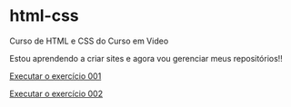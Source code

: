 # html-css
 Curso de HTML e CSS do Curso em Video

 Estou aprendendo a criar sites e agora vou gerenciar meus repositórios!!

<a href="https://leobarbosas.github.io/html-css/exercicios/ex001/index.html">Executar o exercício 001</a>

<a href="https://leobarbosas.github.io/html-css/exercicios/ex002/index.html">Executar o exercício 002</a>